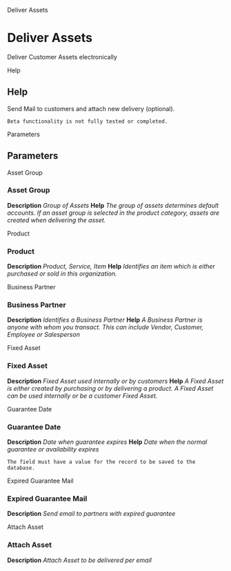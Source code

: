 
Deliver Assets
# Deliver Assets


Deliver Customer Assets electronically

Help
## Help

Send Mail to customers and attach new delivery (optional).

```
Beta functionality is not fully tested or completed.
```
Parameters
## Parameters


Asset Group
### Asset Group

**Description**
 *Group of Assets*
**Help**
 *The group of assets determines default accounts.  If an asset group is selected in the product category, assets are created when delivering the asset.*

Product
### Product

**Description**
 *Product, Service, Item*
**Help**
 *Identifies an item which is either purchased or sold in this organization.*

Business Partner
### Business Partner

**Description**
 *Identifies a Business Partner*
**Help**
 *A Business Partner is anyone with whom you transact.  This can include Vendor, Customer, Employee or Salesperson*

Fixed Asset
### Fixed Asset

**Description**
 *Fixed Asset used internally or by customers*
**Help**
 *A Fixed Asset is either created by purchasing or by delivering a product.  A Fixed Asset can be used internally or be a customer Fixed Asset.*

Guarantee Date
### Guarantee Date

**Description**
 *Date when guarantee expires*
**Help**
 *Date when the normal guarantee or availability expires*

```
The field must have a value for the record to be saved to the database.
```
Expired Guarantee Mail
### Expired Guarantee Mail

**Description**
 *Send email to partners with expired guarantee*

Attach Asset
### Attach Asset

**Description**
 *Attach Asset to be delivered per email*

